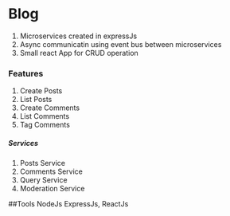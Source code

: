 # Blog

1. Microservices created in expressJs 
2. Async communicatin using event bus between microservices
3. Small react App for CRUD operation

   
### Features
1. Create Posts
2. List Posts
3. Create Comments
4. List Comments
5. Tag Comments

##### Services
1. Posts Service
2. Comments Service
3. Query Service
4. Moderation Service

##Tools
NodeJs ExpressJs, ReactJs
